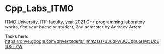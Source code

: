 # Cpp_Labs_ITMO

ITMO University, ITIP faculty, year 2021
C++ programming laboratory works, first year bachelor student, 2nd semester
by Andreev Artem


Tasks here: https://drive.google.com/drive/folders/1jmmZsH7u3udkW3QCbpuSHM5DdE1D5TZW
